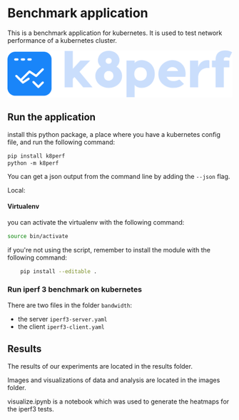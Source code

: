 # Benchmark application
This is a benchmark application for kubernetes. It is used to test network performance of a kubernetes cluster.

<img alt="k8perf logo" src="./assets/logo.png"/>

## Run the application
install this python package, a place where you have a kubernetes config file, and run the following command:
```
pip install k8perf
python -m k8perf
```

You can get a json output from the command line by adding the `--json` flag.

Local:
#### Virtualenv
you can activate the virtualenv with the following command:
```bash
source bin/activate
```
if you're not using the script, remember to install the module with the following command:
```bash
    pip install --editable .
```

### Run iperf 3 benchmark on kubernetes
There are two files in the folder `bandwidth`:
- the server `iperf3-server.yaml`
- the client `iperf3-client.yaml`


## Results
The results of our experiments are located in the results folder.

Images and visualizations of data and analysis are located in the images folder.

visualize.ipynb is a notebook which was used to generate the heatmaps for the iperf3 tests.
